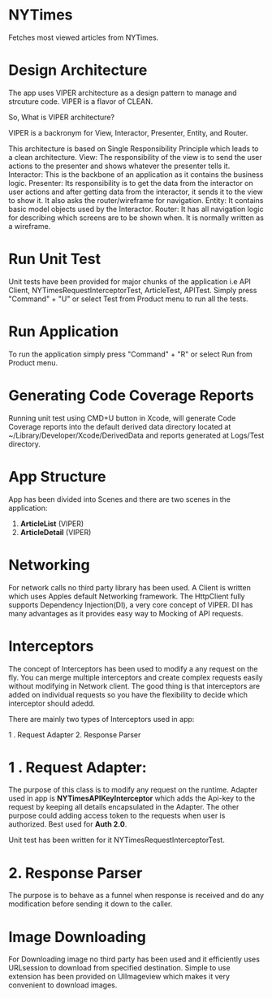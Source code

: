 # NYTimes
Fetches most viewed articles from NYTimes.

# Design Architecture

The app uses VIPER architecture as a design pattern to manage and strcuture code. 
VIPER is a flavor of CLEAN.

So, What is VIPER architecture?

VIPER is a backronym for View, Interactor, Presenter, Entity, and Router.

This architecture is based on Single Responsibility Principle which leads to a clean architecture.
View: The responsibility of the view is to send the user actions to the presenter and shows whatever the presenter tells it.
Interactor: This is the backbone of an application as it contains the business logic.
Presenter: Its responsibility is to get the data from the interactor on user actions and after getting data from the interactor, it sends it to the view to show it. It also asks the router/wireframe for navigation.
Entity: It contains basic model objects used by the Interactor.
Router: It has all navigation logic for describing which screens are to be shown when. It is normally written as a wireframe.


# Run Unit Test

Unit tests have been provided for major chunks of the application i.e API Client, NYTimesRequestInterceptorTest, ArticleTest, APITest.
Simply press "Command" + "U" or select Test from Product menu to run all the tests.

# Run Application

To run the application simply press "Command" + "R" or select Run from Product menu.


# Generating Code Coverage Reports

Running unit test using CMD+U button in Xcode, will generate Code Coverage reports into the default derived data directory located at ~/Library/Developer/Xcode/DerivedData and reports generated at Logs/Test directory.


# App Structure

App has been divided into Scenes and there are two scenes in the application:

1. **ArticleList** (VIPER)
2. **ArticleDetail** (VIPER)


# Networking

For network calls no third party library has been used. A Client is written which uses Apples default Networking framework.
The HttpClient fully supports Dependency Injection(DI), a very core concept of VIPER. DI has many advantages as it provides easy way to Mocking of API requests.

# Interceptors

The concept of Interceptors has been used to modify a any request on the fly. You can merge multiple interceptors and create complex requests easily without modifying in Network client. The good thing is that interceptors are added on individual requests so you have the flexibility to decide which interceptor should adedd.

There are mainly two types of Interceptors used in app:

  1 . Request Adapter
  2.  Response Parser

  # 1 . Request Adapter:
  The purpose of this class is to modify any request on the runtime. Adapter used in app is **NYTimesAPIKeyInterceptor** which adds the Api-key to the request by 
  keeping all details encapsulated in the Adapter. The other purpose could adding access token to the requests when user is authorized. Best used for **Auth 2.0**. 
  
  Unit test has been written for it NYTimesRequestInterceptorTest.
  
  # 2. Response Parser
  The purpose is to behave as a funnel when response is received and do any modification before sending it down to the caller.
  


# Image Downloading

For Downloading image no third party has been used and it efficiently uses URLsession to download from specified destination. Simple to use extension has been provided on UIImageview which makes it very convenient to download images. 





